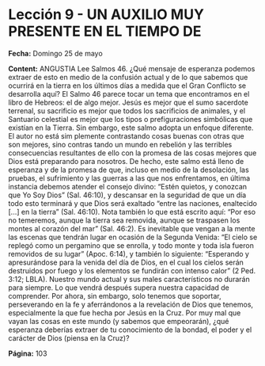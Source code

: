 # Lección 9 - UN AUXILIO MUY PRESENTE EN EL TIEMPO DE

**Fecha:** Domingo 25 de mayo



**Content:** 
ANGUSTIA
Lee Salmos 46. ¿Qué mensaje de esperanza podemos extraer de esto en
medio de la confusión actual y de lo que sabemos que ocurrirá en la tierra
en los últimos días a medida que el Gran Conflicto se desarrolla aquí?
El Salmo 46 parece tocar un tema que encontramos en el libro de Hebreos:
el de algo mejor. Jesús es mejor que el sumo sacerdote terrenal, su sacrificio es
mejor que todos los sacrificios de animales, y el Santuario celestial es mejor que
los tipos o prefiguraciones simbólicas que existían en la Tierra.
Sin embargo, este salmo adopta un enfoque diferente. El autor no está sim­
plemente contrastando cosas buenas con otras que son mejores, sino contras­
tando un mundo en rebelión y las terribles consecuencias resultantes de ello
con la promesa de las cosas mejores que Dios está preparando para nosotros.
De hecho, este salmo está lleno de esperanza y de la promesa de que, incluso
en medio de la desolación, las pruebas, el sufrimiento y las guerras a las que nos
enfrentamos, en última instancia debemos atender el consejo divino: “Estén
quietos, y conozcan que Yo Soy Dios” (Sal. 46:10), y descansar en la seguridad
de que un día todo esto terminará y que Dios será exaltado “entre las naciones,
enaltecido [...] en la tierra” (Sal. 46:10).
Nota también lo que está escrito aquí: “Por eso no temeremos, aunque la tierra
sea removida, aunque se traspasen los montes al corazón del mar” (Sal. 46:2).
Es inevitable que vengan a la mente las escenas que tendrán lugar en ocasión
de la Segunda Venida: “El cielo se replegó como un pergamino que se enrolla, y
todo monte y toda isla fueron removidos de su lugar” (Apoc. 6:14), y también lo
siguiente: “Esperando y apresurándose para la venida del día de Dios, en el cual
los cielos serán destruidos por fuego y los elementos se fundirán con intenso
calor” (2 Ped. 3:12; LBLA). Nuestro mundo actual y sus males característicos
no durarán para siempre. Lo que vendrá después supera nuestra capacidad de
comprender. Por ahora, sin embargo, solo tenemos que soportar, perseverando
en la fe y aferrándonos a la revelación de Dios que tenemos, especialmente la
que fue hecha por Jesús en la Cruz.
Por muy mal que vayan las cosas en este mundo (y sabemos que empeorarán),
¿qué esperanza deberías extraer de tu conocimiento de la bondad, el poder y el
carácter de Dios (piensa en la Cruz)?

**Página:** 103